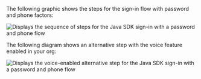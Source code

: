 The following graphic shows the steps for the sign-in flow with password and phone factors:

<div class="three-quarter">

![Displays the sequence of steps for the Java SDK sign-in with a password and phone flow](/img/oie-embedded-sdk/oie-embedded-sdk-use-case-sign-in-pwd-phone-seq-1-java.png)

</div>

The following diagram shows an alternative step with the voice feature enabled in your org:

<div class="three-quarter">

![Displays the voice-enabled alternative step for the Java SDK sign-in with a password and phone flow](/img/oie-embedded-sdk/oie-embedded-sdk-use-case-sign-in-pwd-phone-seq-2-java.png)

</div>
